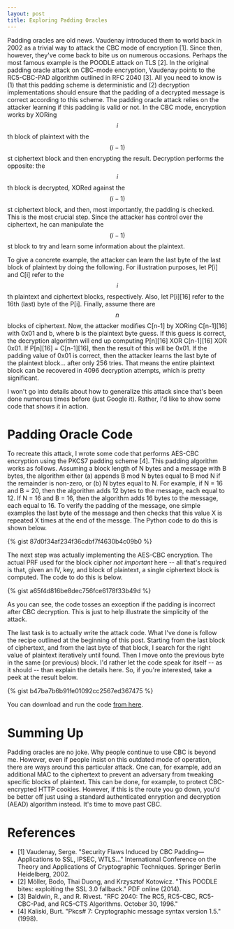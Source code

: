 ```yaml
---
layout: post
title: Exploring Padding Oracles
---
```


Padding oracles are old news. Vaudenay introduced them to world back in 2002 as a trivial way
to attack the CBC mode of encryption [1]. Since then, however, they've come back to bite us on numerous
occasions. Perhaps the most famous example is the POODLE attack on TLS [2]. In the original padding
oracle attack on CBC-mode encryption, Vaudenay points to the RC5-CBC-PAD algorithm outlined in
RFC 2040 [3]. All you need to know is (1) that this padding scheme is deterministic and (2)
decryption implementations should ensure that the padding of a decrypted message is correct
according to this scheme. The padding oracle attack relies on the attacker learning if this padding
is valid or not. In the CBC mode, encryption works by XORing $$i$$th block of plaintext with
the $$(i-1)$$st ciphertext block and then encrypting the result. Decryption performs the opposite:
the $$i$$th block is decrypted, XORed against the $$(i-1)$$st ciphertext block, and then, most importantly,
the padding is checked. This is the most crucial step. Since the attacker has control over the ciphertext,
he can manipulate the $$(i-1)$$st block to try and learn some information about the plaintext. 

To give a concrete example, the attacker can learn the last byte of the last block of plaintext
by doing the following. For illustration purposes, let P[i] and C[i] refer to the $$i$$th plaintext
and ciphertext blocks, respectively. Also, let P[i][16] refer to the 16th (last) byte of the P[i]. 
Finally, assume there are $$n$$ blocks of ciphertext.
Now, the attacker modifies C[n-1] by XORing C[n-1][16] with 0x01 and b, where b is the plaintext
byte guess. If this guess is correct, the decryption algorithm will end up computing 
P[n][16] XOR C[n-1][16] XOR 0x01. If P[n][16] = C[n-1][16], then the result of this will be
0x01. If the padding value of 0x01 is correct, then the attacker learns the last byte of the plaintext 
block... after only 256 tries. That means the entire plaintext block can be recovered in 4096
decryption attempts, which is pretty significant. 

I won't go into details about how to generalize this attack since 
that's been done numerous times before (just Google it). Rather, I'd like to show some code that
shows it in action.

# Padding Oracle Code

To recreate this attack, I wrote some code that performs AES-CBC encryption using the PKCS7
padding scheme [4]. This padding algorithm works as follows. Assuming a block length of N bytes
and a message with B bytes, the algorithm either (a) appends B mod N bytes equal to B mod N if
the remainder is non-zero, or (b) N bytes equal to N. For example, if N = 16 and B = 20, then
the algorithm adds 12 bytes to the message, each equal to 12. If N = 16 and B = 16, then the algorithm
adds 16 bytes to the message, each equal to 16. To verify the padding of the message, one simple examples 
the last byte of the message and then checks that this value X is repeated X times at the end
of the messge. The Python code to do this is shown below. 

{% gist 87d0f34af234f36cdbf7f4630b4c09b0 %}

The next step was actually implementing the AES-CBC encryption. The actual PRF used for the block 
cipher *not important* here -- all that's required is that, given an IV, key, and block of plaintext,
a single ciphertext block is computed. The code to do this is below.

{% gist a65f4d816be8dec756fce6178f33b49d %}

As you can see, the code tosses an exception if the padding is incorrect after CBC decryption. 
This is just to help illustrate the simplicity of the attack. 

The last task is to actually write the attack code. What I've done is follow the recipe outlined
at the beginning of this post. Starting from the last block of ciphertext, and from the last byte of
that block, I search for the right value of plaintext iteratively until found. Then I move onto
the previous byte in the same (or previous) block. I'd rather let the code speak for itself -- 
as it should -- than explain the details here. So, if you're interested, take a peek at the
result below. 

{% gist b47ba7b6b91fe01092cc2567ed367475 %}

You can download and run the code [from here](https://github.com/chris-wood/fake-cbc-padding-oracle). 

# Summing Up

Padding oracles are no joke. Why people continue to use CBC is beyond me. However, even if people
insist on this outdated mode of operation, there are ways around this particular attack. One can,
for example, add an additional MAC to the ciphertext to prevent an adversary from tweaking specific
blocks of plaintext. This can be done, for example, to protect CBC-encrypted HTTP cookies. However, 
if this is the route you go down, you'd be better off just using a standard authenticated
enryption and decryption (AEAD) algorithm instead. It's time to move past CBC. 

# References

- [1] Vaudenay, Serge. "Security Flaws Induced by CBC Padding—Applications to SSL, IPSEC, WTLS..." International Conference on the Theory and Applications of Cryptographic Techniques. Springer Berlin Heidelberg, 2002.
- [2] Möller, Bodo, Thai Duong, and Krzysztof Kotowicz. "This POODLE bites: exploiting the SSL 3.0 fallback." PDF online (2014).
- [3] Baldwin, R., and R. Rivest. "RFC 2040: The RC5, RC5-CBC, RC5-CBC-Pad, and RC5-CTS Algorithms. October 30, 1996."
- [4] Kaliski, Burt. "Pkcs# 7: Cryptographic message syntax version 1.5." (1998).

